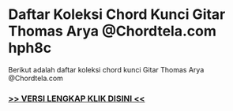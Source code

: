 
 # Daftar Koleksi Chord  Kunci Gitar Thomas Arya @Chordtela.com hph8c


Berikut adalah daftar koleksi chord  kunci Gitar Thomas Arya @Chordtela.com

###  <a href="https://shortlighzx.web.app?sq=Daftar Koleksi Chord  Kunci Gitar Thomas Arya @Chordtela.com"> >> VERSI LENGKAP KLIK DISINI << </a>
